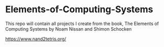 # Elements-of-Computing-Systems
This repo will contain all projects I create from the book, The Elements of Computing Systems by Noam Nissan and Shimon Schocken

https://www.nand2tetris.org/
